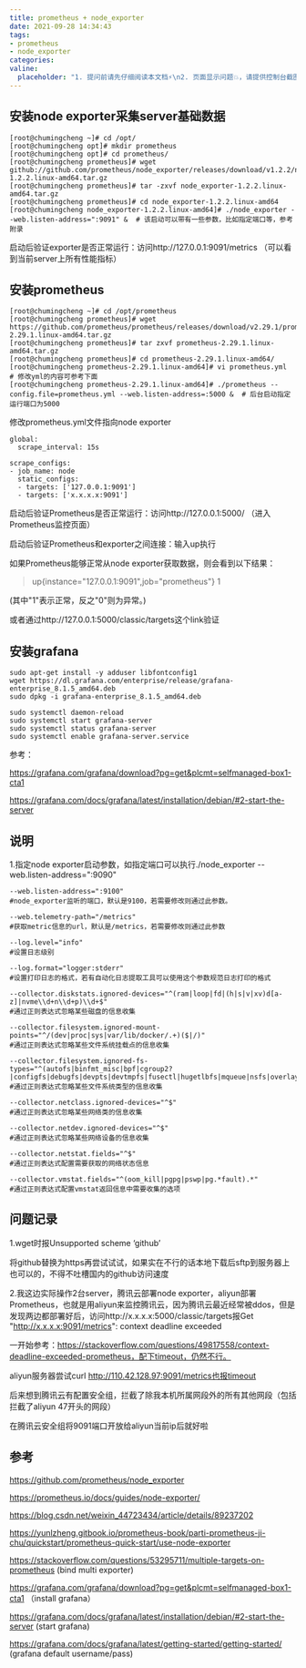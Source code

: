 ```yaml
---
title: prometheus + node_exporter
date: 2021-09-28 14:34:43
tags:
- prometheus
- node_exporter
categories:
valine:
  placeholder: "1. 提问前请先仔细阅读本文档⚡\n2. 页面显示问题💥，请提供控制台截图📸或者您的测试网址\n3. 其他任何报错💣，请提供详细描述和截图📸，祝食用愉快💪"
---
```


## 安装node exporter采集server基础数据

```shell
[root@chumingcheng ~]# cd /opt/
[root@chumingcheng opt]# mkdir prometheus
[root@chumingcheng opt]# cd prometheus/
[root@chumingcheng prometheus]# wget github://github.com/prometheus/node_exporter/releases/download/v1.2.2/node_exporter-1.2.2.linux-amd64.tar.gz
[root@chumingcheng prometheus]# tar -zxvf node_exporter-1.2.2.linux-amd64.tar.gz
[root@chumingcheng prometheus]# cd node_exporter-1.2.2.linux-amd64
[root@chumingcheng node_exporter-1.2.2.linux-amd64]# ./node_exporter --web.listen-address=":9091" &  # 该启动可以带有一些参数，比如指定端口等，参考附录
```

启动后验证exporter是否正常运行：访问http://127.0.0.1:9091/metrics （可以看到当前server上所有性能指标）

## 安装prometheus

```shell
[root@chumingcheng ~]# cd /opt/prometheus
[root@chumingcheng prometheus]# wget https://github.com/prometheus/prometheus/releases/download/v2.29.1/prometheus-2.29.1.linux-amd64.tar.gz
[root@chumingcheng prometheus]# tar zxvf prometheus-2.29.1.linux-amd64.tar.gz 
[root@chumingcheng prometheus]# cd prometheus-2.29.1.linux-amd64/
[root@chumingcheng prometheus-2.29.1.linux-amd64]# vi prometheus.yml  # 修改yml的内容可参考下面
[root@chumingcheng prometheus-2.29.1.linux-amd64]# ./prometheus --config.file=prometheus.yml --web.listen-address=:5000 &  # 后台启动指定运行端口为5000
```

修改prometheus.yml文件指向node exporter

```
global:
  scrape_interval: 15s

scrape_configs:
- job_name: node
  static_configs:
  - targets: ['127.0.0.1:9091']
  - targets: ['x.x.x.x:9091']
```

启动后验证Prometheus是否正常运行：访问http://127.0.0.1:5000/ （进入Prometheus监控页面）

启动后验证Prometheus和exporter之间连接：输入up执行

如果Prometheus能够正常从node exporter获取数据，则会看到以下结果：

> up{instance="127.0.0.1:9091",job="prometheus"}    1

(其中"1"表示正常，反之"0"则为异常。)

或者通过http://127.0.0.1:5000/classic/targets这个link验证

## 安装grafana

```
sudo apt-get install -y adduser libfontconfig1
wget https://dl.grafana.com/enterprise/release/grafana-enterprise_8.1.5_amd64.deb
sudo dpkg -i grafana-enterprise_8.1.5_amd64.deb

sudo systemctl daemon-reload
sudo systemctl start grafana-server
sudo systemctl status grafana-server
sudo systemctl enable grafana-server.service
```

参考：

https://grafana.com/grafana/download?pg=get&plcmt=selfmanaged-box1-cta1

https://grafana.com/docs/grafana/latest/installation/debian/#2-start-the-server

## 说明

1.指定node exporter启动参数，如指定端口可以执行./node_exporter --web.listen-address=":9090"
```
--web.listen-address=":9100"  
#node_exporter监听的端口，默认是9100，若需要修改则通过此参数。

--web.telemetry-path="/metrics"  
#获取metric信息的url，默认是/metrics，若需要修改则通过此参数

--log.level="info" 
#设置日志级别

--log.format="logger:stderr"  
#设置打印日志的格式，若有自动化日志提取工具可以使用这个参数规范日志打印的格式

--collector.diskstats.ignored-devices="^(ram|loop|fd|(h|s|v|xv)d[a-z]|nvme\\d+n\\d+p)\\d+$"
#通过正则表达式忽略某些磁盘的信息收集

--collector.filesystem.ignored-mount-points="^/(dev|proc|sys|var/lib/docker/.+)($|/)"  
#通过正则表达式忽略某些文件系统挂载点的信息收集

--collector.filesystem.ignored-fs-types="^(autofs|binfmt_misc|bpf|cgroup2?|configfs|debugfs|devpts|devtmpfs|fusectl|hugetlbfs|mqueue|nsfs|overlay|proc|procfs|pstore|rpc_pipefs|securityfs|selinuxfs|squashfs|sysfs|tracefs)$"  
#通过正则表达式忽略某些文件系统类型的信息收集

--collector.netclass.ignored-devices="^$"  
#通过正则表达式忽略某些网络类的信息收集

--collector.netdev.ignored-devices="^$"  
#通过正则表达式忽略某些网络设备的信息收集

--collector.netstat.fields="^$"
#通过正则表达式配置需要获取的网络状态信息
 
--collector.vmstat.fields="^(oom_kill|pgpg|pswp|pg.*fault).*" 
#通过正则表达式配置vmstat返回信息中需要收集的选项
```

## 问题记录

1.wget时报Unsupported scheme ‘github’

将github替换为https再尝试试试，如果实在不行的话本地下载后sftp到服务器上也可以的，不得不吐槽国内的github访问速度

2.我这边实际操作2台server，腾讯云部署node exporter，aliyun部署Prometheus，也就是用aliyun来监控腾讯云，因为腾讯云最近经常被ddos，但是发现两边都部署好后，访问http://x.x.x.x:5000/classic/targets报Get "http://x.x.x.x:9091/metrics": context deadline exceeded

一开始参考：https://stackoverflow.com/questions/49817558/context-deadline-exceeded-prometheus，配下timeout，仍然不行。

aliyun服务器尝试curl http://110.42.128.97:9091/metrics也报timeout

后来想到腾讯云有配置安全组，拦截了除我本机所属网段外的所有其他网段（包括拦截了aliyun 47开头的网段）

在腾讯云安全组将9091端口开放给aliyun当前ip后就好啦

## 参考

https://github.com/prometheus/node_exporter

https://prometheus.io/docs/guides/node-exporter/

https://blog.csdn.net/weixin_44723434/article/details/89237202

https://yunlzheng.gitbook.io/prometheus-book/parti-prometheus-ji-chu/quickstart/prometheus-quick-start/use-node-exporter

https://stackoverflow.com/questions/53295711/multiple-targets-on-prometheus (bind multi exporter)

https://grafana.com/grafana/download?pg=get&plcmt=selfmanaged-box1-cta1 （install grafana）

https://grafana.com/docs/grafana/latest/installation/debian/#2-start-the-server (start grafana)

https://grafana.com/docs/grafana/latest/getting-started/getting-started/ (grafana default username/pass)


